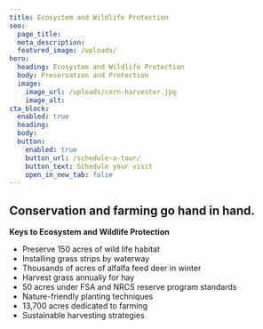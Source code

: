 ```yaml
---
title: Ecosystem and Wildlife Protection
seo:
  page_title:
  meta_description:
  featured_image: /uploads/
hero:
  heading: Ecosystem and Wildlife Protection
  body: Preservation and Protection
  image:
    image_url: /uploads/corn-harvester.jpg
    image_alt: 
cta_block:
  enabled: true
  heading: 
  body:
  button:
    enabled: true
    button_url: /schedule-a-tour/
    button_text: Schedule your visit
    open_in_new_tab: false
---
```


## Conservation and farming go hand in hand.

**Keys to Ecosystem and Wildlife Protection**

* Preserve 150 acres of wild life habitat
* Installing grass strips by waterway
* Thousands of acres of alfalfa feed deer in winter
* Harvest grass annually for hay
* 50 acres under FSA and NRCS reserve program standards
* Nature-friendly planting techniques
* 13,700 acres dedicated to farming
* Sustainable harvesting strategies